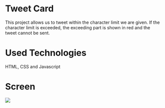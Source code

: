 <h1> Tweet Card </h1>

This project allows us to tweet within the character limit we are given. If the character limit is exceeded, the exceeding part is shown in red and the tweet cannot be sent.

<h1> Used Technologies </h1>

HTML, CSS and Javascript

<h1> Screen </h1>

![](ekran.gif)